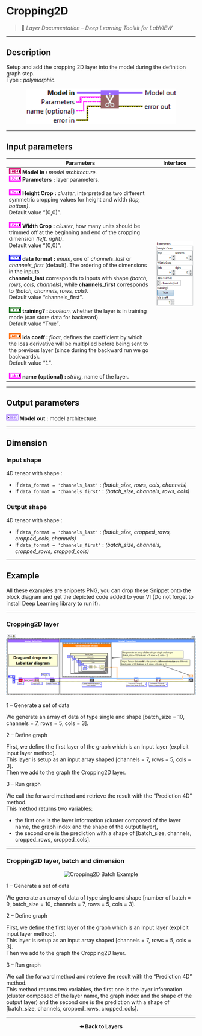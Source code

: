 # Cropping2D

> 🔹 *Layer Documentation – Deep Learning Toolkit for LabVIEW*

---

## Description

Setup and add the cropping 2D layer into the model during the definition graph step.  
Type : *polymorphic.*

<p align="center">
  <img src="./Cropping/cropping_2d_add_to_graph.png" alt="Cropping2D Layer VI" width="400"/>
</p>

---

## Input parameters

| **Parameters** | **Interface** |
|----------------|----------------|
| **![OBJ](./Type/input_object.png) Model in :** *model architecture.* <br> **![FCT](./Type/cluster.png) Parameters :** layer parameters. <br><br> **![FCT](./Type/cluster.png) Height Crop :** *cluster*, interpreted as two different symmetric cropping values for height and width *(top, bottom)*.<br>Default value “(0,0)”. <br><br> **![FCT](./Type/cluster.png) Width Crop :** *cluster*, how many units should be trimmed off at the beginning and end of the cropping dimension *(left, right)*.<br>Default value “(0,0)”. <br><br> **![enum](./Type/enum.png) data format :** *enum*, one of *channels_last* or *channels_first* (default). The ordering of the dimensions in the inputs.<br>**channels_last** corresponds to inputs with shape *(batch, rows, cols, channels)*, while **channels_first** corresponds to *(batch, channels, rows, cols)*.<br>Default value “channels_first”. <br><br> **![TF](./Type/booleen.png) training? :** *boolean*, whether the layer is in training mode (can store data for backward).<br>Default value “True”. <br><br> **![DBL](./Type/double.png) lda coeff :** *float*, defines the coefficient by which the loss derivative will be multiplied before being sent to the previous layer (since during the backward run we go backwards).<br>Default value “1”. <br><br> **![ABC](./Type/string.png) name (optional) :** *string*, name of the layer. | <img src="./Cropping/cropping_2d_param.png" alt="Cropping2D Parameters" width="200"/> |

---

## Output parameters

**![OBJ](./Type/output_model.png) Model out :** model architecture.

---

## Dimension

### Input shape

4D tensor with shape :  
- If `data_format = 'channels_last'` : *(batch_size, rows, cols, channels)*  
- If `data_format = 'channels_first'` : *(batch_size, channels, rows, cols)*

### Output shape

4D tensor with shape :  
- If `data_format = 'channels_last'` : *(batch_size, cropped_rows, cropped_cols, channels)*  
- If `data_format = 'channels_first'` : *(batch_size, channels, cropped_rows, cropped_cols)*

---

## Example

All these examples are snippets PNG, you can drop these Snippet onto the block diagram and get the depicted code added to your VI (Do not forget to install Deep Learning library to run it).

---

### Cropping2D layer

<p align="center">
  <img src="./Cropping/1-cropping2d-layer.png" alt="Cropping2D Layer Example"/>
</p>

1 – Generate a set of data  

We generate an array of data of type single and shape [batch_size = 10, channels = 7, rows = 5, cols = 3].

2 – Define graph  

First, we define the first layer of the graph which is an Input layer (explicit input layer method).  
This layer is setup as an input array shaped [channels = 7, rows = 5, cols = 3].  
Then we add to the graph the Cropping2D layer.

3 – Run graph  

We call the forward method and retrieve the result with the “Prediction 4D” method.  
This method returns two variables:  
- the first one is the layer information (cluster composed of the layer name, the graph index and the shape of the output layer),  
- the second one is the prediction with a shape of [batch_size, channels, cropped_rows, cropped_cols].

---

### Cropping2D layer, batch and dimension

<p align="center">
  <img src="./Cropping/2-cropping2d-batch-and-dimension.png" alt="Cropping2D Batch Example"/>
</p>

1 – Generate a set of data  

We generate an array of data of type single and shape [number of batch = 9, batch_size = 10, channels = 7, rows = 5, cols = 3].

2 – Define graph  

First, we define the first layer of the graph which is an Input layer (explicit input layer method).  
This layer is setup as an input array shaped [channels = 7, rows = 5, cols = 3].  
Then we add to the graph the Cropping2D layer.

3 – Run graph  

We call the forward method and retrieve the result with the “Prediction 4D” method.  
This method returns two variables, the first one is the layer information (cluster composed of the layer name, the graph index and the shape of the output layer) and the second one is the prediction with a shape of [batch_size, channels, cropped_rows, cropped_cols].

---

<p align="center">
  <a href="../Layers.md" style="text-decoration:none; font-weight:bold;">⬅️ Back to Layers</a>
</p>

